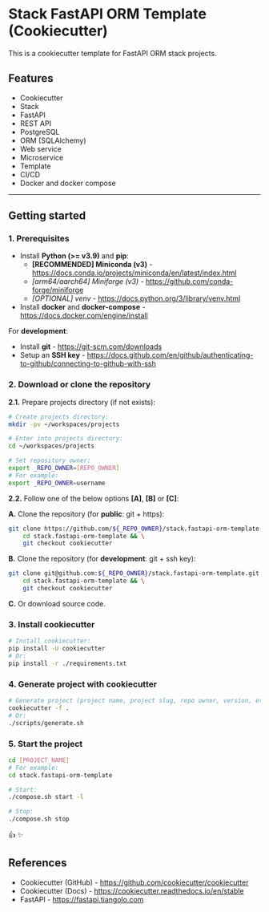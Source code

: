 # Stack FastAPI ORM Template (Cookiecutter)

This is a cookiecutter template for FastAPI ORM stack projects.

## Features

- Cookiecutter
- Stack
- FastAPI
- REST API
- PostgreSQL
- ORM (SQLAlchemy)
- Web service
- Microservice
- Template
- CI/CD
- Docker and docker compose

---

## Getting started

### 1. Prerequisites

- Install **Python (>= v3.9)** and **pip**:
    - **[RECOMMENDED] Miniconda (v3)** - <https://docs.conda.io/projects/miniconda/en/latest/index.html>
    - *[arm64/aarch64] Miniforge (v3)* - <https://github.com/conda-forge/miniforge>
    - *[OPTIONAL] venv* - <https://docs.python.org/3/library/venv.html>
- Install **docker** and **docker-compose** - <https://docs.docker.com/engine/install>

For **development**:

- Install **git** - <https://git-scm.com/downloads>
- Setup an **SSH key** - <https://docs.github.com/en/github/authenticating-to-github/connecting-to-github-with-ssh>

### 2. Download or clone the repository

**2.1.** Prepare projects directory (if not exists):

```sh
# Create projects directory:
mkdir -pv ~/workspaces/projects

# Enter into projects directory:
cd ~/workspaces/projects

# Set repository owner:
export _REPO_OWNER=[REPO_OWNER]
# For example:
export _REPO_OWNER=username
```

**2.2.** Follow one of the below options **[A]**, **[B]** or **[C]**:

**A.** Clone the repository (for **public**: git + https):

```sh
git clone https://github.com/${_REPO_OWNER}/stack.fastapi-orm-template.git && \
    cd stack.fastapi-orm-template && \
    git checkout cookiecutter
```

**B.** Clone the repository (for **development**: git + ssh key):

```sh
git clone git@github.com:${_REPO_OWNER}/stack.fastapi-orm-template.git && \
    cd stack.fastapi-orm-template && \
    git checkout cookiecutter
```

**C.** Or download source code.

### 3. Install cookiecutter

```bash
# Install cookiecutter:
pip install -U cookiecutter
# Or:
pip install -r ./requirements.txt
```

### 4. Generate project with cookiecutter

```bash
# Generate project (project name, project slug, repo owner, version, etc.):
cookiecutter -f .
# Or:
./scripts/generate.sh
```

### 5. Start the project

```bash
cd [PROJECT_NAME]
# For example:
cd stack.fastapi-orm-template

# Start:
./compose.sh start -l

# Stop:
./compose.sh stop
```

:thumbsup: :sparkles:

## References

- Cookiecutter (GitHub) - <https://github.com/cookiecutter/cookiecutter>
- Cookiecutter (Docs) - <https://cookiecutter.readthedocs.io/en/stable>
- FastAPI - <https://fastapi.tiangolo.com>
